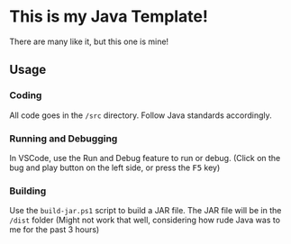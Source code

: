 
# This is my Java Template!

There are many like it, but this one is mine!

## Usage

### Coding

All code goes in the `/src` directory. Follow Java standards accordingly.

### Running and Debugging

In VSCode, use the Run and Debug feature to run or debug. (Click on the bug and play button on the left side, or press the <kbd>F5</kbd> key)

### Building

Use the `build-jar.ps1` script to build a JAR file. The JAR file will be in the `/dist` folder (Might not work that well, considering how rude Java was to me for the past 3 hours)
